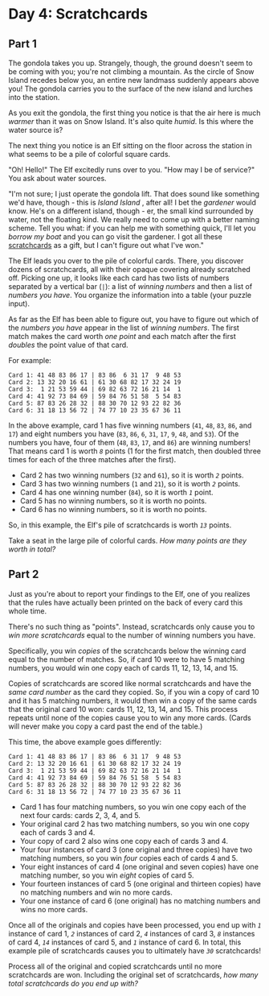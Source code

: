 # Day 4: Scratchcards


## Part 1
The gondola takes you up. Strangely, though, the ground doesn't seem to be
coming with you; you're not climbing a mountain. As the circle of Snow Island
recedes below you, an entire new landmass suddenly appears above you! The
gondola carries you to the surface of the new island and lurches into the
station.

As you exit the gondola, the first thing you notice is that the air here is
much _warmer_ than it was on Snow Island. It's also quite _humid_. Is this
where the water source is?

The next thing you notice is an Elf sitting on the floor across the station in
what seems to be a pile of colorful square cards.

"Oh! Hello!" The Elf excitedly runs over to you. "How may I be of service?"
You ask about water sources.

"I'm not sure; I just operate the gondola lift. That does sound like something
we'd have, though - this is _Island Island_ , after all! I bet the _gardener_
would know. He's on a different island, though - er, the small kind surrounded
by water, not the floating kind. We really need to come up with a better
naming scheme. Tell you what: if you can help me with something quick, I'll
let you _borrow my boat_ and you can go visit the gardener. I got all these
[scratchcards](https://en.wikipedia.org/wiki/Scratchcard) as a gift, but I
can't figure out what I've won."

The Elf leads you over to the pile of colorful cards. There, you discover
dozens of scratchcards, all with their opaque covering already scratched off.
Picking one up, it looks like each card has two lists of numbers separated by
a vertical bar (`|`): a list of _winning numbers_ and then a list of _numbers
you have_. You organize the information into a table (your puzzle input).

As far as the Elf has been able to figure out, you have to figure out which of
the _numbers you have_ appear in the list of _winning numbers_. The first
match makes the card worth _one point_ and each match after the first
_doubles_ the point value of that card.

For example:

    
    
    Card 1: 41 48 83 86 17 | 83 86  6 31 17  9 48 53
    Card 2: 13 32 20 16 61 | 61 30 68 82 17 32 24 19
    Card 3:  1 21 53 59 44 | 69 82 63 72 16 21 14  1
    Card 4: 41 92 73 84 69 | 59 84 76 51 58  5 54 83
    Card 5: 87 83 26 28 32 | 88 30 70 12 93 22 82 36
    Card 6: 31 18 13 56 72 | 74 77 10 23 35 67 36 11
    

In the above example, card 1 has five winning numbers (`41`, `48`, `83`, `86`,
and `17`) and eight numbers you have (`83`, `86`, `6`, `31`, `17`, `9`, `48`,
and `53`). Of the numbers you have, four of them (`48`, `83`, `17`, and `86`)
are winning numbers! That means card 1 is worth _`8`_ points (1 for the first
match, then doubled three times for each of the three matches after the
first).

  * Card 2 has two winning numbers (`32` and `61`), so it is worth _`2`_ points.
  * Card 3 has two winning numbers (`1` and `21`), so it is worth _`2`_ points.
  * Card 4 has one winning number (`84`), so it is worth _`1`_ point.
  * Card 5 has no winning numbers, so it is worth no points.
  * Card 6 has no winning numbers, so it is worth no points.

So, in this example, the Elf's pile of scratchcards is worth _`13`_ points.

Take a seat in the large pile of colorful cards. _How many points are they
worth in total?_




## Part 2


Just as you're about to report your findings to the Elf, one of you realizes
that the rules have actually been printed on the back of every card this whole
time.

There's no such thing as "points". Instead, scratchcards only cause you to
_win more scratchcards_ equal to the number of winning numbers you have.

Specifically, you win _copies_ of the scratchcards below the winning card
equal to the number of matches. So, if card 10 were to have 5 matching
numbers, you would win one copy each of cards 11, 12, 13, 14, and 15.

Copies of scratchcards are scored like normal scratchcards and have the _same
card number_ as the card they copied. So, if you win a copy of card 10 and it
has 5 matching numbers, it would then win a copy of the same cards that the
original card 10 won: cards 11, 12, 13, 14, and 15. This process repeats until
none of the copies cause you to win any more cards. (Cards will never make you
copy a card past the end of the table.)

This time, the above example goes differently:

    
    
    Card 1: 41 48 83 86 17 | 83 86  6 31 17  9 48 53
    Card 2: 13 32 20 16 61 | 61 30 68 82 17 32 24 19
    Card 3:  1 21 53 59 44 | 69 82 63 72 16 21 14  1
    Card 4: 41 92 73 84 69 | 59 84 76 51 58  5 54 83
    Card 5: 87 83 26 28 32 | 88 30 70 12 93 22 82 36
    Card 6: 31 18 13 56 72 | 74 77 10 23 35 67 36 11
    

  * Card 1 has four matching numbers, so you win one copy each of the next four cards: cards 2, 3, 4, and 5.
  * Your original card 2 has two matching numbers, so you win one copy each of cards 3 and 4.
  * Your copy of card 2 also wins one copy each of cards 3 and 4.
  * Your four instances of card 3 (one original and three copies) have two matching numbers, so you win _four_ copies each of cards 4 and 5.
  * Your eight instances of card 4 (one original and seven copies) have one matching number, so you win _eight_ copies of card 5.
  * Your fourteen instances of card 5 (one original and thirteen copies) have no matching numbers and win no more cards.
  * Your one instance of card 6 (one original) has no matching numbers and wins no more cards.

Once all of the originals and copies have been processed, you end up with
_`1`_ instance of card 1, _`2`_ instances of card 2, _`4`_ instances of card
3, _`8`_ instances of card 4, _`14`_ instances of card 5, and _`1`_ instance
of card 6. In total, this example pile of scratchcards causes you to
ultimately have _`30`_ scratchcards!

Process all of the original and copied scratchcards until no more scratchcards
are won. Including the original set of scratchcards, _how many total
scratchcards do you end up with?_


